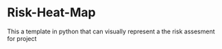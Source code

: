 # Risk-Heat-Map
This a template in python that can visually represent a the risk assesment for project
